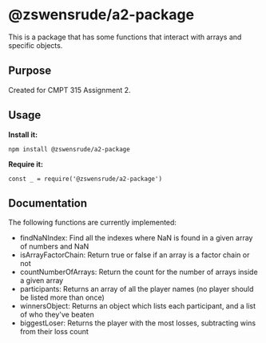 # @zswensrude/a2-package
This is a package that has some functions that interact with arrays and specific objects.

## Purpose
Created for CMPT 315 Assignment 2.

## Usage

**Install it:**

`npm install @zswensrude/a2-package`

**Require it:**

`const _ = require('@zswensrude/a2-package')`


## Documentation

The following functions are currently implemented:
- findNaNIndex: Find all the indexes where NaN is found in a given array of numbers and NaN
- isArrayFactorChain: Return true or false if an array is a factor chain or not
- countNumberOfArrays: Return the count for the number of arrays inside a given array
- participants: Returns an array of all the player names (no player should be listed more than once)
- winnersObject: Returns an object which lists each participant, and a list of who they've beaten
- biggestLoser: Returns the player with the most losses, subtracting wins from their loss count



